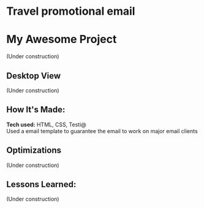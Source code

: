 # Travel promotional email

# My Awesome Project
(Under construction)


## Desktop View
(Under construction)

<!-- 
## Mobile View
![preview img](https://github.com/LucasPerrotaRoriz/Coffee-Landing-Page-01/blob/main/assets/img/coffee-landing-2.gif?raw=true)
-->

## How It's Made:
**Tech used:** HTML, CSS, Testi@
<br>
Used a email template to guarantee the email to work on major email clients

## Optimizations

(Under construction)

## Lessons Learned:
(Under construction)

<!-- 
## Examples:
Take a look at these couple examples that I have in my own portfolio:

**Palettable:** https://github.com/alecortega/palettable

**Twitter Battle:** https://github.com/alecortega/twitter-battle

**Patch Panel:** https://github.com/alecortega/patch-panel
-->



